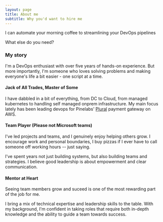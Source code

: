 ```yaml
---
layout: page
title: About me
subtitle: Why you'd want to hire me
---
```


I can automate your morning coffee to streamlining your DevOps pipelines

What else do you need?

### My story

I'm a DevOps enthusiast with over five years of hands-on experience. But more importantly, I'm someone who loves solving problems and making everyone's life a bit easier - one script at a time.

#### Jack of All Trades, Master of Some

I have dabbled in a bit of everything, from DC to Cloud, from managed kubernetes to handling self managed onprem infrastructure. My main focus lately has been leading devops for Pinelabs' [Plural](https://www.pluralonline.com) payment gateway on AWS.

#### Team Player (Please not Microsoft teams)

I've led projects and teams, and I genuinely enjoy helping others grow. I encourage work and personal boundaries, I buy pizzas if I ever have to call someone off working hours  -- just saying.

I've spent years not just building systems, but also building teams and strategies. I believe good leadership is about empowerment and clear communication.

#### Mentor at Heart 
Seeing team members grow and suceed is one of the most rewarding part of the job for me.

I bring a mix of technical expertise and leadership skills to the table. With my background, I'm confident in taking roles that require both in-depth knowledge and the ability to guide a team towards success.
